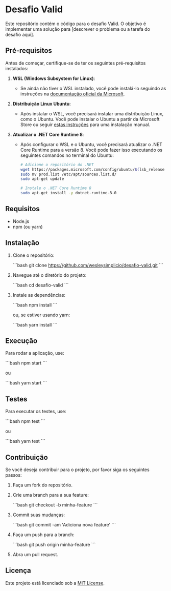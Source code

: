 # Desafio Valid

Este repositório contém o código para o desafio Valid. O objetivo é implementar uma solução para [descrever o problema ou a tarefa do desafio aqui].

## Pré-requisitos

Antes de começar, certifique-se de ter os seguintes pré-requisitos instalados:

1. **WSL (Windows Subsystem for Linux)**:
   - Se ainda não tiver o WSL instalado, você pode instalá-lo seguindo as instruções na [documentação oficial da Microsoft](https://docs.microsoft.com/en-us/windows/wsl/install).

2. **Distribuição Linux Ubuntu**:
   - Após instalar o WSL, você precisará instalar uma distribuição Linux, como o Ubuntu. Você pode instalar o Ubuntu a partir da Microsoft Store ou seguir [estas instruções](https://docs.microsoft.com/en-us/windows/wsl/install-manual) para uma instalação manual.

3. **Atualizar o .NET Core Runtime 8**:
   - Após configurar o WSL e o Ubuntu, você precisará atualizar o .NET Core Runtime para a versão 8. Você pode fazer isso executando os seguintes comandos no terminal do Ubuntu:

     ```bash
     # Adicione o repositório do .NET
     wget https://packages.microsoft.com/config/ubuntu/$(lsb_release -cs)/prod.list
     sudo mv prod.list /etc/apt/sources.list.d/
     sudo apt-get update

     # Instale o .NET Core Runtime 8
     sudo apt-get install -y dotnet-runtime-8.0
     ```
     
## Requisitos

- Node.js
- npm (ou yarn)

## Instalação

1. Clone o repositório:

   \`\`\`bash
   git clone https://github.com/wesleysimplicio/desafio-valid.git
   \`\`\`

2. Navegue até o diretório do projeto:

   \`\`\`bash
   cd desafio-valid
   \`\`\`

3. Instale as dependências:

   \`\`\`bash
   npm install
   \`\`\`

   ou, se estiver usando yarn:

   \`\`\`bash
   yarn install
   \`\`\`

## Execução

Para rodar a aplicação, use:

   \`\`\`bash
   npm start
   \`\`\`

   ou

   \`\`\`bash
   yarn start
   \`\`\`

## Testes

Para executar os testes, use:

   \`\`\`bash
   npm test
   \`\`\`

   ou

   \`\`\`bash
   yarn test
   \`\`\`

## Contribuição

Se você deseja contribuir para o projeto, por favor siga os seguintes passos:

1. Faça um fork do repositório.
2. Crie uma branch para a sua feature:

   \`\`\`bash
   git checkout -b minha-feature
   \`\`\`

3. Commit suas mudanças:

   \`\`\`bash
   git commit -am 'Adiciona nova feature'
   \`\`\`

4. Faça um push para a branch:

   \`\`\`bash
   git push origin minha-feature
   \`\`\`

5. Abra um pull request.

## Licença

Este projeto está licenciado sob a [MIT License](LICENSE).
